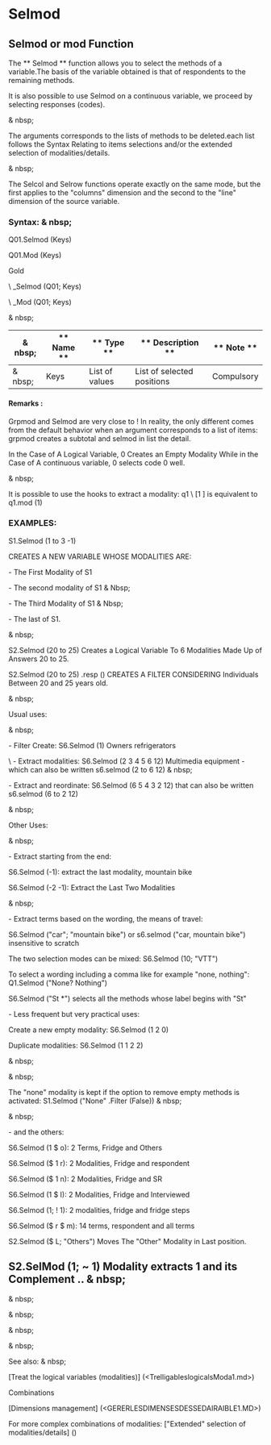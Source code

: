 # Selmod

## Selmod or mod Function

The ** Selmod ** function allows you to select the methods of a variable.The basis of the variable obtained is that of respondents to the remaining methods.

It is also possible to use Selmod on a continuous variable, we proceed by selecting responses (codes).

& nbsp;

The arguments corresponds to the lists of methods to be deleted.each list follows the Syntax Relating to items selections and/or the extended selection of modalities/details.

& nbsp;

The Selcol and Selrow functions operate exactly on the same mode, but the first applies to the "columns" dimension and the second to the "line" dimension of the source variable.

### Syntax: & nbsp;

Q01.Selmod (Keys)

Q01.Mod (Keys)

Gold

\ _Selmod (Q01; Keys)

\ _Mod (Q01; Keys)

& nbsp;

|& nbsp;|** Name ** |** Type ** |** Description ** |** Note ** |
|--- |--- |--- |--- |--- |
|& nbsp;|Keys |List of values ​​|List of selected positions |Compulsory |


#### Remarks :

Grpmod and Selmod are very close to \! In reality, the only different comes from the default behavior when an argument corresponds to a list of items: grpmod creates a subtotal and selmod in list the detail.

In the Case of A Logical Variable, 0 Creates an Empty Modality While in the Case of A continuous variable, 0 selects code 0 well.

& nbsp;

It is possible to use the hooks to extract a modality: q1 \ [1 \] is equivalent to q1.mod (1)

### EXAMPLES:

S1.Selmod (1 to 3 -1)

CREATES A NEW VARIABLE WHOSE MODALITIES ARE:

\- The First Modality of S1

\- The second modality of S1 & Nbsp;

\- The Third Modality of S1 & Nbsp;

\- The last of S1.

& nbsp;

S2.Selmod (20 to 25) Creates a Logical Variable To 6 Modalities Made Up of Answers 20 to 25.

S2.Selmod (20 to 25) .resp () CREATES A FILTER CONSIDERING Individuals Between 20 and 25 years old.

& nbsp;

Usual uses:

& nbsp;

\- Filter Create: S6.Selmod (1) Owners refrigerators

\ - Extract modalities: S6.Selmod (2 3 4 5 6 12) Multimedia equipment - which can also be written s6.selmod (2 to 6 12) & nbsp;

\- Extract and reordinate: S6.Selmod (6 5 4 3 2 12) that can also be written s6.selmod (6 to 2 12)

& nbsp;

Other Uses:

& nbsp;

\- Extract starting from the end:

S6.Selmod (-1): extract the last modality, mountain bike

S6.Selmod (-2 -1): Extract the Last Two Modalities

& nbsp;

\- Extract terms based on the wording, the means of travel:

S6.Selmod ("car"; "mountain bike") or s6.selmod ("car, mountain bike") insensitive to scratch

The two selection modes can be mixed: S6.Selmod (10; "VTT")

To select a wording including a comma like for example "none, nothing": Q1.Selmod ("None? Nothing")

S6.Selmod ("St \*") selects all the methods whose label begins with "St"

\- Less frequent but very practical uses:

Create a new empty modality: S6.Selmod (1 2 0)

Duplicate modalities: S6.Selmod (1 1 2 2)

& nbsp;

& nbsp;

The "none" modality is kept if the option to remove empty methods is activated: S1.Selmod ("None" .Filter (False)) & nbsp;

& nbsp;

\- and the others:

S6.Selmod (1 $ o): 2 Terms, Fridge and Others

S6.Selmod ($ 1 r): 2 Modalities, Fridge and respondent

S6.Selmod ($ 1 n): 2 Modalities, Fridge and SR

S6.Selmod (1 $ I): 2 Modalities, Fridge and Interviewed

S6.Selmod (1; \! 1): 2 modalities, fridge and fridge steps

S6.Selmod ($ r $ m): 14 terms, respondent and all terms

S2.Selmod ($ L; "Others") Moves The "Other" Modality in Last position.

## S2.SelMod (1; ~ 1) Modality extracts 1 and its Complement .. & nbsp;

& nbsp;

& nbsp;

& nbsp;

& nbsp;

See also: & nbsp;

[Treat the logical variables (modalities)] (<TrelligableslogicalsModa1.md>)

Combinations

[Dimensions management] (<GERERLESDIMENSESDESSEDAIRAIBLE1.MD>)

For more complex combinations of modalities: ["Extended" selection of modalities/details] (<selection andModalitesDetai.md>)